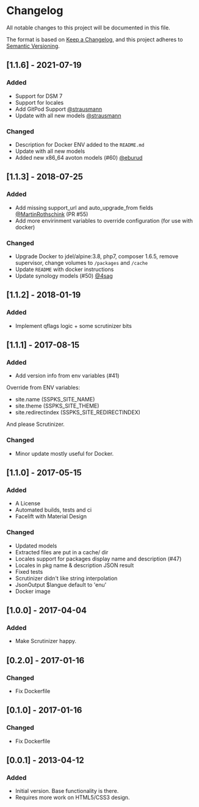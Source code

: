 # Changelog
All notable changes to this project will be documented in this file.

The format is based on [Keep a Changelog](https://keepachangelog.com/en/1.0.0/),
and this project adheres to [Semantic Versioning](https://semver.org/spec/v2.0.0.html).

## [1.1.6] - 2021-07-19	
### Added

* Support for DSM 7
* Support for locales
* Add GitPod Support [@strausmann](https://github.com/strausmann)
* Update with all new models [@strausmann](https://github.com/strausmann)

### Changed

* Description for Docker ENV added to the `README.md`
* Update with all new models
* Added new x86_64 avoton models (#60) [@eburud](https://github.com/eburud)

## [1.1.3] - 2018-07-25
### Added

* Add missing support_url and auto_upgrade_from fields [@MartinRothschink](https://github.com/MartinRothschink) (PR #55)
* Add more envirinment variables to override configuration (for use with docker)

### Changed

* Upgrade Docker to jdel/alpine:3.8, php7, composer 1.6.5, remove supervisor, change volumes to `/packages` and `/cache`
* Update `README` with docker instructions
* Update synology models (#50) [@4sag](https://github.com/4sag)


## [1.1.2] - 2018-01-19
### Added

* Implement qflags logic + some scrutinizer bits

## [1.1.1] - 2017-08-15
### Added

* Add version info from env variables (#41)

Override from ENV variables:

  - site.name (SSPKS_SITE_NAME)
  - site.theme (SSPKS_SITE_THEME)
  - site.redirectindex (SSPKS_SITE_REDIRECTINDEX)
  
And please Scrutinizer.
### Changed

* Minor update mostly useful for Docker.


## [1.1.0] - 2017-05-15
### Added

* A License
* Automated builds, tests and ci
* Facelift with Material Design

### Changed

* Updated models
* Extracted files are put in a cache/ dir
* Locales support for packages display name and description (#47)
* Locales in pkg name & description JSON result
* Fixed tests
* Scrutinizer didn't like string interpolation
* JsonOutput $langue default to 'enu'
* Docker image

## [1.0.0] - 2017-04-04
### Added

* Make Scrutinizer happy.

## [0.2.0] - 2017-01-16
### Changed

* Fix Dockerfile

## [0.1.0] - 2017-01-16
### Changed

* Fix Dockerfile

## [0.0.1] - 2013-04-12
### Added

* Initial version. Base functionality is there. 
* Requires more work on HTML5/CSS3 design.